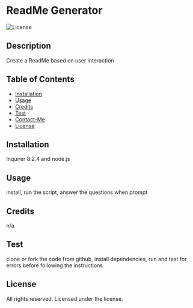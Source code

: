 # ReadMe Generator

![License](https://img.shields.io/badge/License--blue.svg)

## Description
Create a ReadMe based on user interaction

## Table of Contents
- [Installation](#installation)
- [Usage](#usage)
- [Credits](#credits)
- [Test](#test)
- [Contact-Me](#contact-me)
- [License](#license)

## Installation
Inquirer 8.2.4 and node.js

## Usage
install, run the script, answer the questions when prompt

## Credits
n/a

## Test
clone or fork the code from github, install dependencies, run and test for errors before following the instructions

## License
All rights reserved. Licensed under the  license.